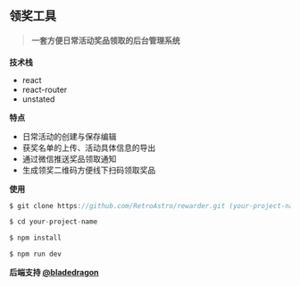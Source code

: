 ## 领奖工具

> #### 一套方便日常活动奖品领取的后台管理系统

**技术栈**

* react
* react-router
* unstated

**特点**

* 日常活动的创建与保存编辑
* 获奖名单的上传、活动具体信息的导出
* 通过微信推送奖品领取通知
* 生成领奖二维码方便线下扫码领取奖品

**使用** 

```js
$ git clone https://github.com/RetroAstro/rewarder.git (your-project-name)

$ cd your-project-name

$ npm install 

$ npm run dev
```

**后端支持  [@bladedragon](https://github.com/bladedragon)**

